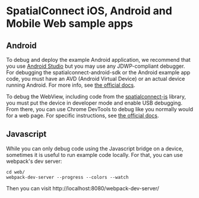 # SpatialConnect iOS, Android and Mobile Web sample apps

## Android

To debug and deploy the example Android application, we recommend that
you use [Android
Studio](http://developer.android.com/tools/debugging/debugging-studio.html) but you may use any JDWP-compliant debugger.  For debugging the spatialconnect-android-sdk or the Android example app code, you must have an AVD (Android Virtual Device) or an actual device running Android.  For more info, see [the official docs](http://developer.android.com/tools/debugging/index.html).

To debug the WebView, including code from the [spatialconnect-js](https://github.com/boundlessgeo/spatialconnect-js) library, you must put the device in developer mode and enable USB debugging.  From there, you can use Chrome DevTools to debug like you normally would for a web page.  For specific instructions, see [the official docs](https://developers.google.com/web/tools/chrome-devtools/debug/remote-debugging/remote-debugging).

## Javascript

While you can only debug code using the Javascript bridge on a device, sometimes
it is useful to run example code locally.  For that, you can use
webpack's dev server:

```
cd web/
webpack-dev-server --progress --colors --watch
``` 

Then you can visit http://localhost:8080/webpack-dev-server/ 
